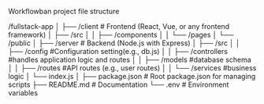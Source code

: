 Workflowban project
file structure

/fullstack-app
│
├── /client              # Frontend (React, Vue, or any frontend framework)
│   ├── /src
│   │   ├── /components
│   │   └── /pages
│   └── /public
│
├── /server              # Backend (Node.js with Express)
│   ├── /src
│   │   ├── /config      #Configuration setting(e.g., db.js)
│   │   ├── /controllers	#handles application logic and routes
│   │   ├── /models				#database schema
│   │   ├── /routes 			#API routes (e.g., user routes)
│   │   └── /services			#business logic
│   └── index.js
│
├── package.json         # Root package.json for managing scripts
├── README.md            # Documentation
└── .env                 # Environment variables
